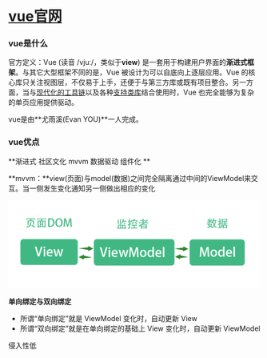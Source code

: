 # [**vue官网**](https://cn.vuejs.org/)

### vue是什么

官方定义：Vue \(读音 /vjuː/，类似于**view**\) 是一套用于构建用户界面的**渐进式框架**。与其它大型框架不同的是，Vue 被设计为可以自底向上逐层应用。Vue 的核心库只关注视图层，不仅易于上手，还便于与第三方库或既有项目整合。另一方面，当与[现代化的工具链](https://cn.vuejs.org/v2/guide/single-file-components.html)以及各种[支持类库](https://github.com/vuejs/awesome-vue#libraries--plugins)结合使用时，Vue 也完全能够为复杂的单页应用提供驱动。

vue是由**尤雨溪\(Evan YOU\)**一人完成。

### vue优点

**渐进式  社区文化  mvvm   数据驱动  组件化 **

**mvvm：**view\(页面\)与model\(数据\)之间完全隔离通过中间的ViewModel来交互。当一侧发生变化通知另一侧做出相应的变化

![](/image/mvvm.png)

**单向绑定与双向绑定**

* 所谓“单向绑定”就是 ViewModel 变化时，自动更新 View
* 所谓“双向绑定”就是在单向绑定的基础上 View 变化时，自动更新 ViewModel



侵入性低



